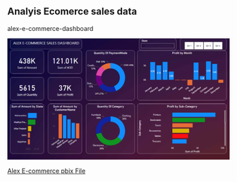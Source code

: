 ## Analyis Ecomerce sales data

alex-e-commerce-dashboard

![Alex E-commerce](./Files/alex-e-commerce-dashboard.PNG)


[Alex E-commerce pbix File](.Files/Analyis-Ecomerce-sales-data.pbix)
